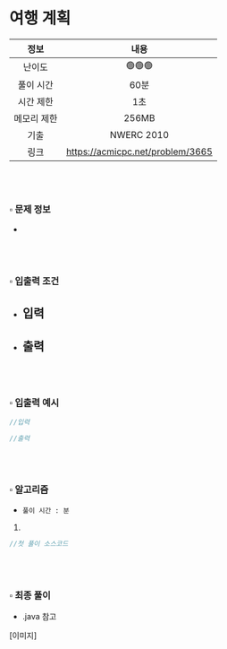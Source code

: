 # 여행 계획

|   정보    |     내용     |
|:-----------:|:----------:|
|   난이도   |   🟢🟢🟢   |
|  풀이 시간  |    60분     |
|  시간 제한  |     1초     |
| 메모리 제한  |   256MB    |
| 기출 | NWERC 2010 |
| 링크 | https://acmicpc.net/problem/3665 |

<br>
<br>

### ▫️ 문제 정보
- 

<br>
<br>

### ▫️ 입출력 조건
- 입력
  - 
  

- 출력
  - 

<br>
<br>

### ▫️ 입출력 예시
```java
//입력

```
```java
//출력

```

<br>
<br>

### ▫️ 알고리즘
- ```풀이 시간 : 분```

1. 

```java
//첫 풀이 소스코드

```

<br>
<br>


### ▫️ 최종 풀이
- .java 참고

[이미지]
